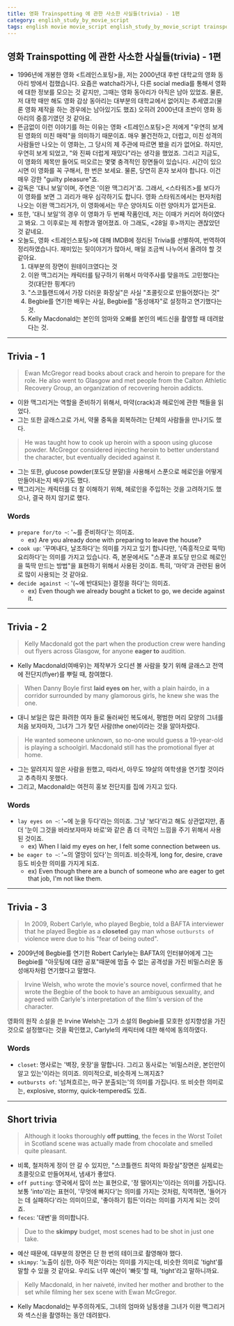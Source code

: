 ```yaml
---
title: 영화 Trainspotting 에 관한 사소한 사실들(trivia) - 1편
category: english_study_by_movie_script
tags: english movie movie_script english_study_by_movie_script trainspotting
---
```


## 영화 Trainspotting 에 관한 사소한 사실들(trivia) - 1편

- 1996년에 개봉한 영화 <트레인스포팅>을, 저는 2000년대 후반 대학교의 영화 동아리 방에서 접했습니다. 요즘은 watcha라거나, 다른 social media를 통해서 영화에 대한 정보를 모으는 것 같지만, 그때는 영화 동아리가 아직은 남아 있었죠. 물론, 저 대학 때만 해도 영화 감상 동아리는 대부분의 대학교에서 없어지는 추세였고(물론 영화 제작을 하는 경우에는 남아있기도 했죠) 오히려 2000년대 초반이 영화 동아리의 중흥기였던 것 같아요. 
- 뜬금없이 이런 이야기를 하는 이유는 영화 <트레인스포팅>은 저에게 "우연히 보게 된 영화의 미친 매력"을 의미하기 때문이죠. 매우 불건전하고, 더럽고, 미친 성격의 사람들만 나오는 이 영화는, 그 당시의 제 주관에 따르면 봤을 리가 없어요. 하지만, 우연히 보게 되었고, "와 진짜 더럽게 재밌다"라는 생각을 했었죠. 그리고 지금도, 이 영화의 제목만 들어도 떠오르는 몇몇 충격적인 장면들이 있습니다. 시간이 있으시면 이 영화를 꼭 구해서, 한 번은 보세요. 물론, 당연히 혼자 보셔야 합니다. 이건 매우 강한 "guilty pleasure"죠.
- 감독은 '대니 보일'이며, 주연은 '이완 맥그리거'죠. 그래서, <스타워즈>를 보다가 이 영화를 보면 그 괴리가 매우 심각하기도 합니다. 영화 스타워즈에서는 현자처럼 나오는 이완 맥그리거가, 이 영화에서는 무슨 양아치도 이런 양아치가 없거든요.
- 또한, '대니 보일'의 경우 이 영화가 두 번째 작품인데, 저는 이때가 커리어 하이였다고 봐요. 그 이후로는 제 취향과 멀어졌죠. 아 그래도, <28일 후>까지는 괜찮았던 것 같네요. 
- 오늘도, 영화 <트레인스포팅>에 대해 IMDB에 정리된 Trivia를 선별하여, 번역하여 정리하였습니다. 재미있는 뒷이야기가 많아서, 매일 조금씩 나누어서 올려야 할 것 같아요.
  1. 대부분의 장면이 원테이크였다는 것
  2. 이완 맥그리거는 캐릭터를 탐구하기 위해서 마약주사를 맞을까도 고민했다는 것(대단한 핑계다!)
  3. "스코틀랜드에서 가장 더러운 화장실"은 사실 "초콜릿으로 만들어졌다는 것"
  4. Begbie를 연기한 배우는 사실, Begbie를 "동성애자"로 설정하고 연기했다는 것. 
  5. Kelly Macdonald는 본인의 엄마와 오빠를 본인의 베드신을 촬영할 때 데려왔다는 것.

---

## Trivia - 1

> Ewan McGregor read books about crack and heroin to prepare for the role. He also went to Glasgow and met people from the Calton Athletic Recovery Group, an organization of recovering heroin addicts. 

- 이완 맥그리거는 역할을 준비하기 위해서, 마약(crack)과 헤로인에 관한 책들을 읽었다. 
- 그는 또한 글래스고로 가서, 약물 중독을 회복하려는 단체의 사람들을 만나기도 했다.

> He was taught how to cook up heroin with a spoon using glucose powder. McGregor considered injecting heroin to better understand the character, but eventually decided against it.

- 그는 또한, glucose powder(포도당 분말)을 사용해서 스푼으로 헤로인을 어떻게 만들어내는지 배우기도 했다. 
- 맥그리거는 캐릭터를 더 잘 이해하기 위해, 헤로인을 주입하는 것을 고려하기도 했으나, 결국 하지 않기로 했다.

### Words

- `prepare for/to ~`: '~를 준비하다'는 의미죠. 
  - ex) Are you already done with preparing to leave the house?
- `cook up`: '꾸며내다, 날조하다'는 의미를 가지고 있기 합니다만, '(즉흥적으로 뚝딱) 요리하다'는 의미를 가지고 있습니다. 즉, 본문에서도 "스푼과 포도당 만으로 헤로인을 뚝딱 만드는 방법"을 표현하기 위해서 사용된 것이죠. 특히, '마약'과 관련된 용어로 많이 사용되는 것 같아요.
- `decide against ~`: '(~에 반대되는) 결정을 하다'는 의미죠. 
  - ex) Even though we already bought a ticket to go, we decide against it. 

---

## Trivia - 2

> Kelly Macdonald got the part when the production crew were handing out flyers across Glasgow, for anyone **eager to** audition. 

- Kelly Macdonald(여배우)는 제작부가 오디션 볼 사람을 찾기 위해 글래스고 전역에 전단지(flyer)를 뿌릴 때, 참여했다.

> When Danny Boyle first **laid eyes on** her, with a plain hairdo, in a corridor surrounded by many glamorous girls, he knew she was the one. 

- 대니 보일은 많은 화려한 여자 들로 둘러싸인 복도에서, 평범한 머리 모양의 그녀를 처음 보자마자, 그녀가 그가 찾던 사람(the one)이라는 것을 알아차렸다.

> He wanted someone unknown, so no-one would guess a 19-year-old is playing a schoolgirl. Macdonald still has the promotional flyer at home.

- 그는 알려지지 않은 사람을 원했고, 따라서, 아무도 19살의 여학생을 연기할 것이라고 추측하지 못했다.
- 그리고, Macdonald는 여전히 홍보 전단지를 집에 가지고 있다.

### Words

- `lay eyes on ~`: '~에 눈을 두다'라는 의미죠. 그냥 '보다'라고 해도 상관없지만, 좀 더 '눈이 그것을 바라보자마자 바로'와 같은 좀 더 극적인 느낌을 주기 위해서 사용된 것이죠. 
  - ex) When I laid my eyes on her, I felt some connection between us.
- `be eager to ~`: '~의 열망이 있다'는 의미죠. 비슷하게, long for, desire, crave 등도 비슷한 의미를 가지게 되죠.
  - ex) Even though there are a bunch of someone who are eager to get that job, I'm not like them.

---

## Trivia - 3

> In 2009, Robert Carlyle, who played Begbie, told a BAFTA interviewer that he played Begbie as a **closeted** gay man whose `outbursts of` violence were due to his "fear of being outed". 

- 2009년에 Begbie를 연기한 Robert Carlyle는 BAFTA의 인터뷰어에게 그는 Begbie를 "아웃팅에 대한 공포"때문에 멈출 수 없는 공격성을 가진 비밀스러운 동성애자처럼 연기했다고 말했다. 

> Irvine Welsh, who wrote the movie's source novel, confirmed that he wrote the Begbie of the book to have an ambiguous sexuality, and agreed with Carlyle's interpretation of the film's version of the character.

영화의 원작 소설을 쓴 Irvine Welsh는 그가 소설의 Begbie를 모호한 성지향성을 가진 것으로 설정했다는 것을 확인했고, Carlyle의 캐릭터에 대한 해석에 동의하였다. 

### Words

- `closet`: 명사로는 '벽장, 옷장'을 말합니다. 그리고 동사로는 '비밀스러운, 본인만이 알고 있는'이라는 의미죠. 의미적으로, 비슷하게 느껴지죠? 
- `outbursts of`: '넘쳐흐르는, 마구 분출되는'의 의미를 가집니다. 또 비슷한 의미로는, explosive, stormy, quick-tempered도 있죠.

---

## Short trivia

> Although it looks thoroughly **off putting**, the feces in the Worst Toilet in Scotland scene was actually made from chocolate and smelled quite pleasant.

- 비록, 철저하게 정이 안 갈 수 있지만, "스코틀랜드 최악의 화장실"장면은 실제로는 초콜릿으로 만들어져서, 냄새가 좋았다.
- `off putting`: 영국에서 많이 쓰는 표현으로, '정 떨어지는'이라는 의미를 가집니다. 보통 'into'라는 표현이, '무엇에 빠지다'는 의미를 가지는 것처럼, 직역하면, '들어가는 데 실패하다'라는 의미이므로, '좋아하기 힘든'이라는 의미를 가지게 되는 것이죠.
- `feces`: '대변'을 의미합니다.

> Due to the **skimpy** budget, most scenes had to be shot in just one take.

- 예산 때문에, 대부분의 장면은 단 한 번의 테이크로 촬영해야 했다.
- `skimpy`: '노출이 심한, 아주 적은'이라는 의미를 가지는데, 비슷한 의미로 'tight'를 말할 수 있을 것 같아요. 우리도 너무 예산이 '빠듯'할 때, 'tight'라고 말하니까요. 

> Kelly Macdonald, in her naiveté, invited her mother and brother to the set while filming her sex scene with Ewan McGregor.

- Kelly Macdonald는 부주의하게도, 그녀의 엄마와 남동생을 그녀가 이완 맥그리거와 섹스신을 촬영하는 동안 데려왔다.
